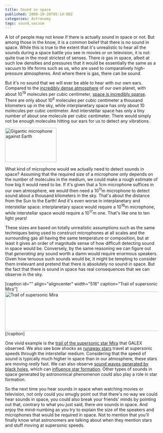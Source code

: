 ```yaml
---
title: Sound in space
published: 2008-10-26T05:14:00Z
categories: Astronomy
tags: sound,vacuum
---
```


A lot of people may not know if there is actually sound in space or not.  But among those in the know, it is a common belief that there is no sound in space.  While this is true to the extent that it's unrealistic to hear all the sounds during a space battle you see in movies or on television, it is not quite true in the most strictest of senses.  There <em>is</em> gas in space, albeit at such low densities and pressures that it would be essentially the same as a vacuum to life forms such as us, who are used to comparatively high-pressure atmospheres.  And where there is gas, there can be sound.

<!--more-->

But it's no sound that we will ever be able to hear with our own ears.  Compared to the <a href="http://www.ux1.eiu.edu/~cfjps/1400/atmos_struct.html">incredibly dense atmosphere</a> of our own planet, with about 10<sup>19</sup> molecules per cubic centimeter, <a href="http://en.wikipedia.org/wiki/Vacuum#Examples">space is incredibly sparse</a>.  There are only about 10<sup>6</sup> molecules per cubic centimeter a thousand kilometers up in the sky, while interplanetary space has only about 10 molecules per cubic centimeter.  And interstellar space has only a tiny number of about one molecule per cubic centimeter.  There would simply not be enough molecules hitting our ears for us to detect any vibrations.

<a href="http://blog.chungyc.org/2008/10/sound-in-space/huge-microphone/" rel="attachment wp-att-947"><img src="http://blog.chungyc.org/wp-content/uploads/2008/10/huge-microphone.png" alt="Gigantic microphone against Earth" width="169" height="112" class="alignright size-medium wp-image-947" /></a>

What kind of microphone would we actually need to detect sounds in space?  Assuming that the required size of a microphone only depends on the number of molecules in the medium, we could make a rough estimate of how big it would need to be.  If it's given that a 1cm microphone suffices in our own atmosphere, we would then need a 10<sup>11</sup>m microphone to detect sound about a thousand kilometers in the sky.  That's about the distance from the Sun to the Earth!  And it's even worse in interplanetary and interstellar space: interplanetary space would require a 10<sup>16</sup>m microphone, while interstellar space would require a 10<sup>17</sup>m one.  That's like one to ten light years!

These sizes are based on totally unrealistic assumptions such as the same techniques being used to construct microphones at all scales and the surrounding gas all having the same temperature or composition, but at least it gives an order of magnitude sense of how difficult detecting sound in space would be.  Conversely, by the same reasoning we can figure out that <em>generating</em> any sound worth a damn would require enormous speakers.  Given how tenuous such sounds would be, it might be tempting to consider them irrelevant and pretend that there is absolutely no sound in space.  But the fact that there is sound in space has real consequences that we can observe in the sky.

[caption id="" align="aligncenter" width="516" caption="Trail of supersonic Mira"]<a href="http://www.nasa.gov/mission_pages/galex/galex-20070815.html"><img alt="Trail of supersonic Mira" src="http://www.nasa.gov/images/content/185517main_a-516.jpg" width="516" height="129" /></a>[/caption]

One vivid example is the <a href="http://www.nasa.gov/mission_pages/galex/galex-20070815.html">trail of the supersonic star Mira</a> that GALEX observed.  We also see bow shocks as <a href="http://en.wikipedia.org/wiki/Runaway_star">runaway stars</a> travel at supersonic speeds through the interstellar medium.  Considering that the speed of sound is typically much higher in space than in our atmosphere, these stars are moving <em>really</em> fast.  We can also observe <a href="http://science.nasa.gov/headlines/y2003/09sep_blackholesounds.htm">sound waves generated by black holes</a>, which can <a href="http://www.universetoday.com/2006/10/06/black-hole-stops-star-formation-in-elliptical-galaxy/">influence star formation</a>.  Other types of sounds in space generated by astronomical phenomenon could also play a role in star formation.

So the next time you hear sounds in space when watching movies or television, not only could you smugly point out that there's no way we could hear sounds in space, you could also break your friends' minds by pointing out that, contrary to what you just said, there <em>are</em> sounds in space.  And enjoy the mind-numbing as you try to explain the size of the speakers and microphones that would be required in space.  Not to mention that you'll finally know what astronomers are talking about when they mention stars and stuff moving at supersonic speeds.

